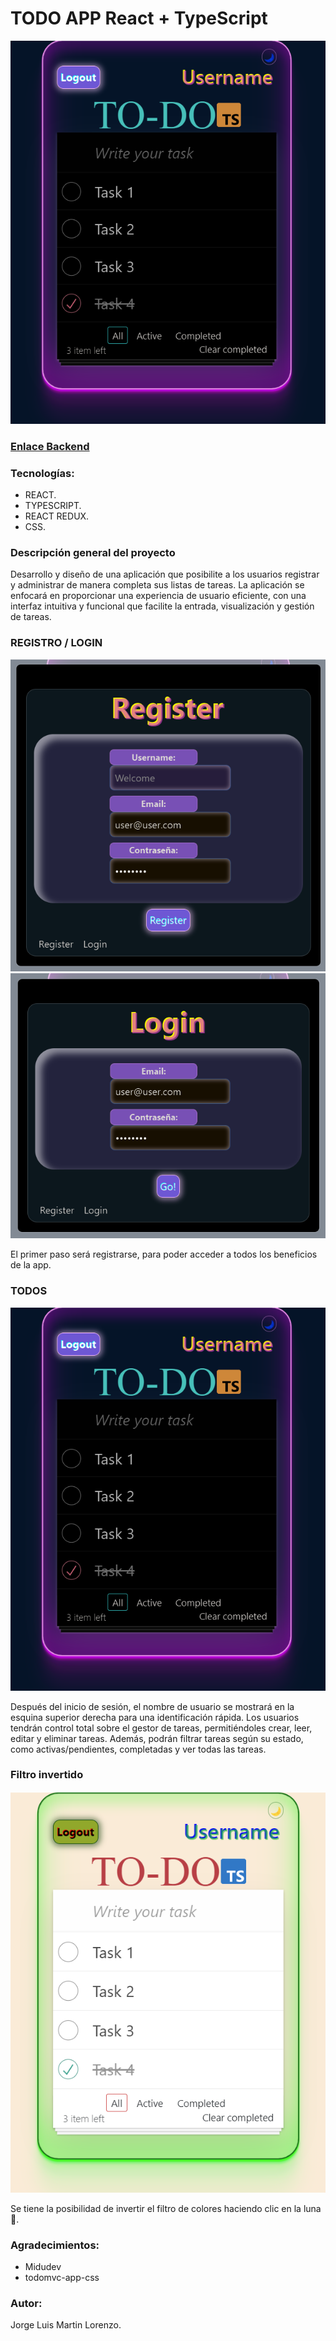 # TODO APP React + TypeScript 

!['todoApp'](./src/assets/todoApp.png)

### [Enlace Backend](https://github.com/jorgemctin/BackendTS-TodoApp)

### Tecnologías:

+ REACT.
+ TYPESCRIPT.
+ REACT REDUX.
+ CSS.

### Descripción general del proyecto 

Desarrollo y diseño de una aplicación que posibilite a los usuarios registrar y administrar de manera completa sus listas de tareas. La aplicación se enfocará en proporcionar una experiencia de usuario eficiente, con una interfaz intuitiva y funcional que facilite la entrada, visualización y gestión de tareas.

### REGISTRO / LOGIN

!['register'](./src/assets/register1.png)!['login'](./src/assets/login1.png)

El primer paso será registrarse, para poder acceder a todos los beneficios de la app.

### TODOS

!['todoApp'](./src/assets/todoApp.png)

Después del inicio de sesión, el nombre de usuario se mostrará en la esquina superior derecha para una identificación rápida. Los usuarios tendrán control total sobre el gestor de tareas, permitiéndoles crear, leer, editar y eliminar tareas. Además, podrán filtrar tareas según su estado, como activas/pendientes, completadas y ver todas las tareas. 

### Filtro invertido

!['todoApp'](./src/assets/Todo-invert.png)

Se tiene la posibilidad de invertir el filtro de colores haciendo clic en la luna 🌙.

### Agradecimientos:

- Midudev
- todomvc-app-css

### Autor:

Jorge Luis Martin Lorenzo.


